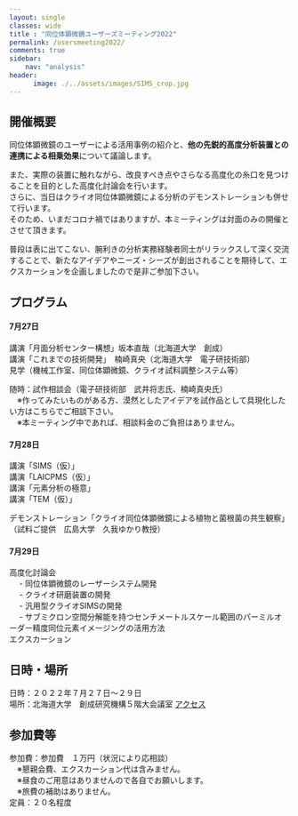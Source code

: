 ```yaml
---
layout: single
classes: wide
title : "同位体顕微鏡ユーザーズミーティング2022"
permalink: /usersmeeting2022/
comments: true
sidebar: 
    nav: "analysis"
header:
      image: ./../assets/images/SIMS_crop.jpg
---
```

## 開催概要 
同位体顕微鏡のユーザーによる活用事例の紹介と、**他の先鋭的高度分析装置との連携による相乗効果**について議論します。    

また、実際の装置に触れながら、改良すべき点やさらなる高度化の糸口を見つけることを目的とした高度化討論会を行います。    
さらに、当日はクライオ同位体顕微鏡による分析のデモンストレーションも併せて行います。    
そのため、いまだコロナ禍ではありますが、本ミーティングは対面のみの開催とさせて頂きます。    

普段は表に出てこない、腕利きの分析実務経験者同士がリラックスして深く交流することで、新たなアイデアやニーズ・シーズが創出されることを期待して、エクスカーションを企画しましたので是非ご参加下さい。    


## プログラム  
#### 7月27日    
講演「月面分析センター構想」坂本直哉（北海道大学　創成）    
講演「これまでの技術開発」　楠崎真央（北海道大学　電子研技術部）    
見学（機械工作室、同位体顕微鏡、クライオ試料調整システム等）    

随時：試作相談会（電子研技術部　武井将志氏、楠崎真央氏）    
　※作ってみたいものがある方、漠然としたアイデアを試作品として具現化したい方はこちらでご相談下さい。    
　※本ミーティング中であれば、相談料金のご負担はありません。    


#### 7月28日    
講演「SIMS（仮）」    
講演「LAICPMS（仮）」    
講演「元素分析の極意」    
講演「TEM（仮）」    


デモンストレーション「クライオ同位体顕微鏡による植物と菌根菌の共生観察」    
（試料ご提供　広島大学　久我ゆかり教授）    

#### 7月29日    
高度化討論会    
　    - 同位体顕微鏡のレーザーシステム開発    
　    - クライオ研磨装置の開発    
　    - 汎用型クライオSIMSの開発    
　    - サブミクロン空間分解能を持つセンチメートルスケール範囲のパーミルオーダー精度同位元素イメージングの活用方法    
エクスカーション    

## 日時・場所  
日時：２０２２年７月２７日～２９日  
場所：北海道大学　創成研究機構５階大会議室  [アクセス](https://www.cris.hokudai.ac.jp/contact-us)   


## 参加費等
参加費：参加費　１万円（状況により応相談）   
　※懇親会費、エクスカーション代は含みません。   
　※昼食のご用意はありませんので各自でお願いします。   
　※旅費の補助はありません。   
定員：２０名程度    
